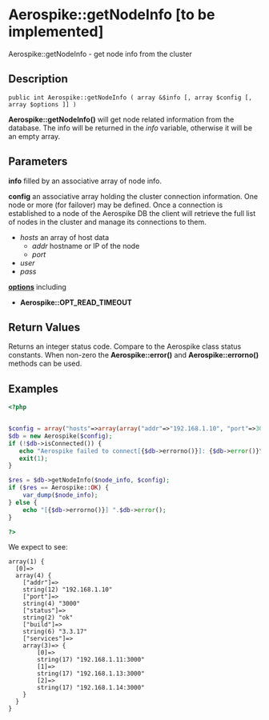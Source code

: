
# Aerospike::getNodeInfo \[to be implemented\]

Aerospike::getNodeInfo - get node info from the cluster

## Description

```
public int Aerospike::getNodeInfo ( array &$info [, array $config [, array $options ]] )
```

**Aerospike::getNodeInfo()** will get node related information from the database.
The info will be returned in the *info* variable, otherwise it will be an empty array.

## Parameters

**info** filled by an associative array of node info.

**config** an associative array holding the cluster connection information. One
node or more (for failover) may be defined. Once a connection is established to
a node of the Aerospike DB the client will retrieve the full list of nodes in the
cluster and manage its connections to them.

- *hosts* an array of host data
  - *addr* hostname or IP of the node
  - *port*
- *user*
- *pass*

**[options](aerospike.md)** including
- **Aerospike::OPT_READ_TIMEOUT**

## Return Values

Returns an integer status code.  Compare to the Aerospike class status
constants.  When non-zero the **Aerospike::error()** and
**Aerospike::errorno()** methods can be used.

## Examples

```php
<?php


$config = array("hosts"=>array(array("addr"=>"192.168.1.10", "port"=>3000)));
$db = new Aerospike($config);
if (!$db->isConnected()) {
   echo "Aerospike failed to connect[{$db->errorno()}]: {$db->error()}\n";
   exit(1);
}

$res = $db->getNodeInfo($node_info, $config);
if ($res == Aerospike::OK) {
    var_dump($node_info);
} else {
    echo "[{$db->errorno()}] ".$db->error();
}

?>
```

We expect to see:

```
array(1) {
  [0]=>
  array(4) {
    ["addr"]=>
    string(12) "192.168.1.10"
    ["port"]=>
    string(4) "3000"
    ["status"]=>
    string(2) "ok"
    ["build"]=>
    string(6) "3.3.17"
    ["services"]=>
    array(3)=> {
        [0]=>
        string(17) "192.168.1.11:3000"
        [1]=>
        string(17) "192.168.1.13:3000"
        [2]=>
        string(17) "192.168.1.14:3000"
    }
  }
}
```

